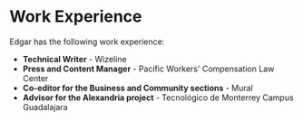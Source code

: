 # Work Experience
Edgar has the following work experience:

- **Technical Writer** - Wizeline 
- **Press and Content Manager** - Pacific Workers' Compensation Law Center
- **Co-editor for the Business and Community sections** - Mural 
- **Advisor for the Alexandria project** - Tecnológico de Monterrey Campus Guadalajara
